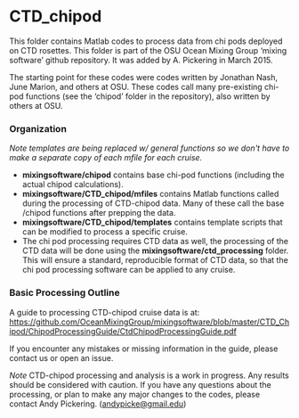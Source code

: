 
# CTD_chipod
  

This folder contains Matlab codes to process data from chi pods deployed on CTD rosettes. This folder is part of the OSU Ocean Mixing Group ‘mixing software’ github repository. It was added by A. Pickering in March 2015.

The starting point for these codes were codes written by Jonathan Nash, June Marion, and others at OSU. These codes call many pre-existing chi-pod functions (see the ‘chipod’ folder in the repository), also written by others at OSU. 

### Organization

*Note templates are being replaced w/ general functions so we don't have to make a separate copy of each mfile for each cruise.*

- **mixingsoftware/chipod** contains base chi-pod functions (including the actual chipod calculations).
- **mixingsoftware/CTD_chipod/mfiles** contains Matlab functions called during the processing of CTD-chipod data. Many of these call the base /chipod functions after prepping the data.
- **mixingsoftware/CTD_chipod/templates** contains template scripts that can be modified to process a specific cruise.
- The chi pod processing requires CTD data as well, the processing of the CTD data will be done using the **mixingsoftware/ctd_processing** folder. This will ensure a standard, reproducible format of CTD data, so that the chi pod processing software can be applied to any cruise. 

### Basic Processing Outline 

A guide to processing CTD-chipod cruise data is at: <https://github.com/OceanMixingGroup/mixingsoftware/blob/master/CTD_Chipod/ChipodProcessingGuide/CtdChipodProcessingGuide.pdf>

If you encounter any mistakes or missing information in the guide, please contact us or open an issue.

*Note* CTD-chipod processing and analysis is a work in progress. Any results should be considered with caution. If you have any questions about the processing, or plan to make any major changes to the codes, please contact Andy Pickering. (andypicke@gmail.edu)
